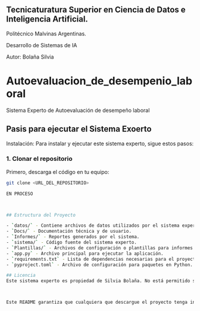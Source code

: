 ## Tecnicaturatura Superior en Ciencia de Datos e Inteligencia Artificial.

Politécnico Malvinas Argentinas.

Desarrollo de Sistemas de IA

Autor: Bolaña Silvia

# Autoevaluacion_de_desempenio_laboral
Sistema Experto de Autoevaluación de desempeño laboral

## Pasis para ejecutar el Sistema Exoerto

Instalación:
Para instalar y ejecutar este sistema experto, sigue estos pasos:

### **1. Clonar el repositorio**
Primero, descarga el código en tu equipo:
```bash
git clone <URL_DEL_REPOSITORIO>

EN PROCESO



## Estructura del Proyecto

- `datos/` - Contiene archivos de datos utilizados por el sistema experto.
- `Docs/` - Documentación técnica y de usuario.
- `Informes/` - Reportes generados por el sistema.
- `sistema/` - Código fuente del sistema experto.
- `Plantillas/` - Archivos de configuración o plantillas para informes.
- `app.py` - Archivo principal para ejecutar la aplicación.
- `requirements.txt` - Lista de dependencias necesarias para el proyecto.
- `pyproject.toml` - Archivo de configuración para paquetes en Python.

## Licencia
Este sistema experto es propiedad de Silvia Bolaña. No está permitido su uso, modificación o distribución sin autorización expresa.



Este README garantiza que cualquiera que descargue el proyecto tenga instrucciones claras sobre cómo instalarlo y ejecutarlo.
